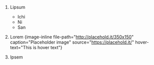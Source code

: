 1.  Lipsum

    *   Ichi
    *   Ni
    *   San

2.  Lorem {image-inline file-path="http://placehold.it/350x150" caption="Placeholder image" source="https://placehold.it/" hover-text="This is hover text"}

3.  Ipsem
